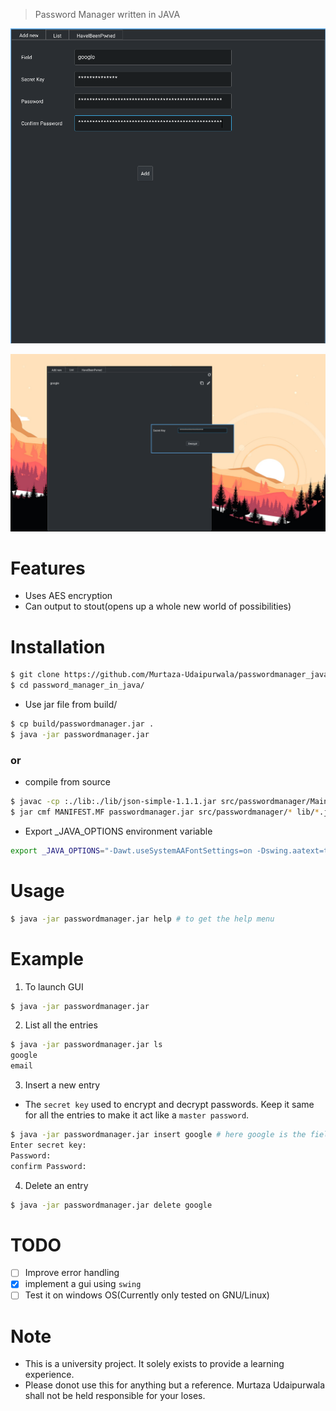 > Password Manager written in JAVA

![password manager](assets/1.png)

![password manager](assets/2.png)

# Features
- Uses AES encryption
- Can output to stout(opens up a whole new world of possibilities)

# Installation
```bash
$ git clone https://github.com/Murtaza-Udaipurwala/passwordmanager_java
$ cd password_manager_in_java/
```

- Use jar file from build/
```bash
$ cp build/passwordmanager.jar .
$ java -jar passwordmanager.jar
```

### or

- compile from source
```bash
$ javac -cp :./lib:./lib/json-simple-1.1.1.jar src/passwordmanager/Main.java src/passwordmanager/gui/*.java
$ jar cmf MANIFEST.MF passwordmanager.jar src/passwordmanager/* lib/*.jar
```

- Export _JAVA_OPTIONS environment variable
```bash
export _JAVA_OPTIONS="-Dawt.useSystemAAFontSettings=on -Dswing.aatext=true -Dswing.defaultlaf=com.sun.java.swing.plaf.gtk.GTKLookAndFeel -Dswing.crossplatformlaf=com.sun.java.swing.plaf.gtk.GTKLookAndFeel ${_JAVA_OPTIONS}"
```

# Usage
```bash
$ java -jar passwordmanager.jar help # to get the help menu
```

# Example
1. To launch GUI
```bash
$ java -jar passwordmanager.jar
```

2. List all the entries
```bash
$ java -jar passwordmanager.jar ls
google
email
```

3. Insert a new entry
- The `secret key` used to encrypt and decrypt passwords. Keep it same for all the entries to make it act like a `master password`.
```bash
$ java -jar passwordmanager.jar insert google # here google is the field name
Enter secret key:
Password:
confirm Password:
```

4. Delete an entry
```bash
$ java -jar passwordmanager.jar delete google
```

# TODO
- [ ] Improve error handling
- [x] implement a gui using `swing`
- [ ] Test it on windows OS(Currently only tested on GNU/Linux)

# Note
- This is a university project. It solely exists to provide a learning experience.
- Please donot use this for anything but a reference. Murtaza Udaipurwala shall not be held responsible for your loses.
